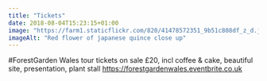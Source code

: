 ```yaml
---
title: "Tickets"
date: 2018-08-04T15:23:15+01:00
image: "https://farm1.staticflickr.com/820/41478572351_9b51c808df_z_d.jpg"
imageAlt: "Red flower of japanese quince close up"
---
```


#ForestGarden Wales tour tickets on sale £20, incl coffee & cake, beautiful site, presentation, plant stall https://forestgardenwales.eventbrite.co.uk
